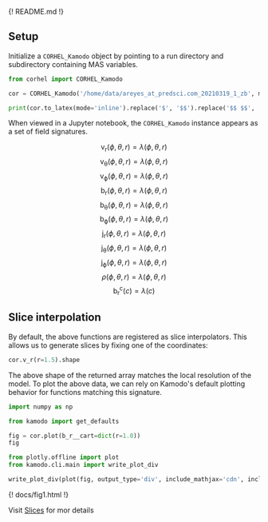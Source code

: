 
{! README.md !}


## Setup

Initialize a `CORHEL_Kamodo` object by pointing to a run directory and subdirectory containing MAS variables.

```python
from corhel import CORHEL_Kamodo
```

```python
cor = CORHEL_Kamodo('/home/data/areyes_at_predsci.com_20210319_1_zb', mhd_path='cme/mhd', cartesian=True)
```

```python
print(cor.to_latex(mode='inline').replace('$', '$$').replace('$$ $$', '$$\n$$'))
```

When viewed in a Jupyter notebook, the `CORHEL_Kamodo` instance appears as a set of field signatures.

$$\operatorname{v_{r}}{\left(\phi,\theta,r \right)} = \lambda{\left(\phi,\theta,r \right)}$$
$$\operatorname{v_{\theta}}{\left(\phi,\theta,r \right)} = \lambda{\left(\phi,\theta,r \right)}$$
$$\operatorname{v_{\phi}}{\left(\phi,\theta,r \right)} = \lambda{\left(\phi,\theta,r \right)}$$
$$\operatorname{b_{r}}{\left(\phi,\theta,r \right)} = \lambda{\left(\phi,\theta,r \right)}$$
$$\operatorname{b_{\theta}}{\left(\phi,\theta,r \right)} = \lambda{\left(\phi,\theta,r \right)}$$
$$\operatorname{b_{\phi}}{\left(\phi,\theta,r \right)} = \lambda{\left(\phi,\theta,r \right)}$$
$$\operatorname{j_{r}}{\left(\phi,\theta,r \right)} = \lambda{\left(\phi,\theta,r \right)}$$
$$\operatorname{j_{\theta}}{\left(\phi,\theta,r \right)} = \lambda{\left(\phi,\theta,r \right)}$$
$$\operatorname{j_{\phi}}{\left(\phi,\theta,r \right)} = \lambda{\left(\phi,\theta,r \right)}$$
$$\rho{\left(\phi,\theta,r \right)} = \lambda{\left(\phi,\theta,r \right)}$$
$$\operatorname{b^{c}_{r}}{\left(c \right)} = \lambda{\left(c \right)}$$


## Slice interpolation

By default, the above functions are registered as slice interpolators. This allows us to generate slices by fixing one of the coordinates: 

```python
cor.v_r(r=1.5).shape
```

The above shape of the returned array matches the local resolution of the model.
To plot the above data, we can rely on Kamodo's default plotting behavior for functions matching this signature.

```python
import numpy as np
```

```python
from kamodo import get_defaults
```

```python
fig = cor.plot(b_r__cart=dict(r=1.0))
fig
```

```python
from plotly.offline import plot
from kamodo.cli.main import write_plot_div

write_plot_div(plot(fig, output_type='div', include_mathjax='cdn', include_plotlyjs='cdn'), 'fig1.html')
```

{! docs/fig1.html  !}




Visit [Slices](Slices.md) for mor details
